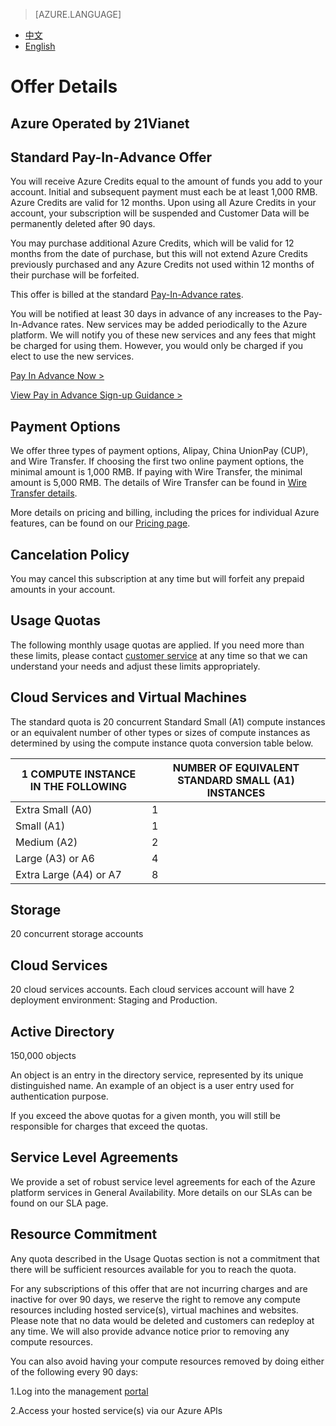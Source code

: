 <properties
	pageTitle="Offer Details | Azure"
    description="Offer Details - Standard Pay-In-Advance Offer"
    services=""
    documentationCenter=""
    authors=""
    manager=""
    editor=""
    tags=""/>

<tags ms.service="legal-en" ms.date="" wacn.date="" wacn.lang="en"/>

> [AZURE.LANGUAGE]
- [中文](/offers/ms-mc-arz-33p/)
- [English](/offers/ms-mc-arz-33p-en/)
# Offer Details

## Azure Operated by 21Vianet

## Standard Pay-In-Advance Offer 

You will receive Azure Credits equal to the amount of funds you add to your account. Initial and subsequent payment must each be at least 1,000 RMB. Azure Credits are valid for 12 months. Upon using all Azure Credits in your account, your subscription will be suspended and Customer Data will be permanently deleted after 90 days.

You may purchase additional Azure Credits, which will be valid for 12 months from the date of purchase, but this will not extend Azure Credits previously purchased and any Azure Credits not used within 12 months of their purchase will be forfeited. 

This offer is billed at the standard <a id="ms-mc-arz-33p-en_overview" href="/pricing/overview/">Pay-In-Advance rates</a>.

You will be notified at least 30 days in advance of any increases to the Pay-In-Advance rates. New services may be added periodically to the Azure platform. We will notify you of these new services and any fees that might be charged for using them. However, you would only be charged if you elect to use the new services.

<a id="ms-mc-arz-33p-en_pia" href="/pricing/pia/">Pay In Advance Now ></a>

<a id="ms-mc-arz-33p-en_azure-pia-application-and-signup" href="/pricing/billing/azure-pia-application-and-signup/">View Pay in Advance Sign-up Guidance ></a>

## Payment Options

We offer three types of payment options, Alipay, China UnionPay (CUP), and Wire Transfer. If choosing the first two online payment options, the minimal amount is 1,000 RMB. If paying with Wire Transfer, the minimal amount is 5,000 RMB. The details of Wire Transfer can be found in <a id="ms-mc-arz-33p-en_azure-wire-transfer-overview" href="/pricing/billing/azure-wire-transfer-overview/">Wire Transfer details</a>.


More details on pricing and billing, including the prices for individual Azure features, can be found on our <a id="ms-mc-arz-33p-en_overview" href="/pricing/overview/">Pricing page</a>.

## Cancelation Policy

You may cancel this subscription at any time but will forfeit any prepaid amounts in your account.

## Usage Quotas

The following monthly usage quotas are applied. If you need more than these limits, please contact <a id="ms-mc-arz-33p-en_/contact" href="/support/contact/">customer service</a> at any time so that we can understand your needs and adjust these limits appropriately.

## Cloud Services and Virtual Machines

The standard quota is 20 concurrent Standard Small (A1) compute instances or an equivalent number of other types or sizes of compute instances as determined by using the compute instance quota conversion table below.


|1 COMPUTE INSTANCE IN THE FOLLOWING|NUMBER OF EQUIVALENT STANDARD SMALL (A1) INSTANCES|
|--------------------------|-------------------------------|
|Extra Small (A0) |1 |
|Small (A1)| 1 |
|Medium (A2) |2 |
|Large (A3) or A6| 4 |
|Extra Large (A4) or A7| 8| 

## Storage

20 concurrent storage accounts

## Cloud Services

20 cloud services accounts. Each cloud services account will have 2 deployment environment: Staging and Production.

## Active Directory

150,000 objects

An object is an entry in the directory service, represented by its unique distinguished name. An example of an object is a user entry used for authentication purpose.

If you exceed the above quotas for a given month, you will still be responsible for charges that exceed the quotas. 

## Service Level Agreements

We provide a set of robust service level agreements for each of the Azure platform services in General Availability. More details on our SLAs can be found on our SLA page. 

## Resource Commitment

Any quota described in the Usage Quotas section is not a commitment that there will be sufficient resources available for you to reach the quota.

For any subscriptions of this offer that are not incurring charges and are inactive for over 90 days, we reserve the right to remove any compute resources including hosted service(s), virtual machines and websites. Please note that no data would be deleted and customers can redeploy at any time. We will also provide advance notice prior to removing any compute resources.

You can also avoid having your compute resources removed by doing either of the following every 90 days:

 1.Log into the management <a id="ms-mc-arz-33p-en_manage.windowsazure" href="https://manage.windowsazure.cn/">portal</a>
 
 2.Access your hosted service(s) via our Azure APIs

